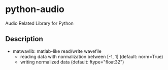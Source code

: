 # python-audio
Audio Related Library for Python
## Description
- matwavlib: matlab-like read/write wavefile
    - reading data with normalization between [-1, 1] (default: norm=True)
    - writing normalized data (default: ftype="float32")
    
